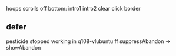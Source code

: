 
hoops
scrolls off bottom: intro1 intro2
clear click border

## defer

pesticide stopped working in q108-vlubuntu ff
suppressAbandon -> showAbandon

